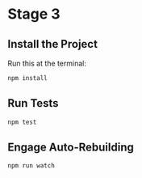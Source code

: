 Stage 3
=======

## Install the Project

Run this at the terminal:

```bash
npm install
```

## Run Tests

```bash
npm test
```

## Engage Auto-Rebuilding

```bash
npm run watch
```
